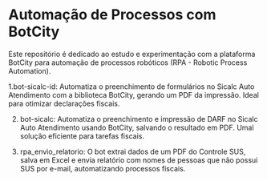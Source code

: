 # Automação de Processos com BotCity
Este repositório é dedicado ao estudo e experimentação com a plataforma BotCity para automação de processos robóticos (RPA - Robotic Process Automation).

1.bot-sicalc-id: Automatiza o preenchimento de formulários no Sicalc Auto Atendimento com a biblioteca BotCity, gerando um PDF da impressão. Ideal para otimizar declarações fiscais.

2. bot-sicalc: Automatiza o preenchimento e impressão de DARF no Sicalc Auto Atendimento usando BotCity, salvando o resultado em PDF. Umal solução eficiente para tarefas fiscais.

3. rpa_envio_relatorio: O bot extrai dados de um PDF do Controle SUS, salva em Excel e envia relatório com nomes de pessoas que não possui SUS por e-mail, automatizando processos fiscais.
